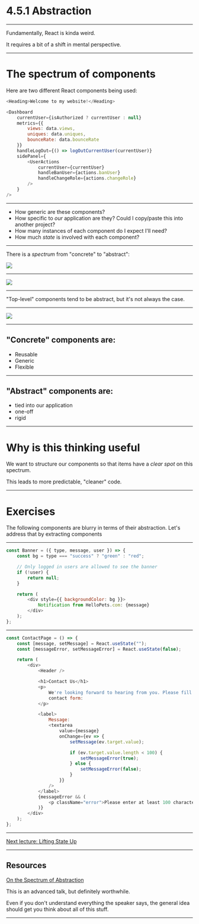 # 4.5.1 Abstraction

---

Fundamentally, React is kinda weird.

It requires a bit of a shift in mental perspective.

---

# The spectrum of components

Here are two different React components being used:

```js
<Heading>Welcome to my website!</Heading>
```

```js
<Dashboard
    currentUser={isAuthorized ? currentUser : null}
    metrics={{
        views: data.views,
        uniques: data.uniques,
        bounceRate: data.bounceRate
    }}
    handleLogOut={() => logOutCurrentUser(currentUser)}
    sidePanel={
        <UserActions
            currentUser={currentUser}
            handleBanUser={actions.banUser}
            handleChangeRole={actions.changeRole}
        />
    }
/>
```

---

-   How generic are these components?
-   How specific to _our_ application are they? Could I copy/paste this into another project?
-   How many instances of each component do I expect I'll need?
-   How much _state_ is involved with each component?

---

There is a _spectrum_ from "concrete" to "abstract":

<img src="./assets/spectrum-of-abstraction.png" />

---

<img src="./assets/superhero.png" />

---

"Top-level" components tend to be abstract, but it's not always the case.

---

<img src="./assets/other-tree.svg" />

---

## "Concrete" components are:

-   Reusable
-   Generic
-   Flexible

---

## "Abstract" components are:

-   tied into our application
-   one-off
-   rigid

<!--
  To elaborate a little here: abstract items tend to be very high-level.
  "This is a homepage", or "this is a React app".
  It doesn't tell you anything concrete about what the HTML will look like.

  On the other hand, a <Button> component will almost certainly render
  a <button> html node, and not much else.
-->

---

# Why is this thinking useful

We want to structure our components so that items have a _clear spot_ on this spectrum.

This leads to more predictable, "cleaner" code.

---

# Exercises

The following components are blurry in terms of their abstraction. Let's address that by extracting components

---

```js
const Banner = ({ type, message, user }) => {
    const bg = type === "success" ? "green" : "red";

    // Only logged in users are allowed to see the banner
    if (!user) {
        return null;
    }

    return (
        <div style={{ backgroundColor: bg }}>
            Notification from HelloPets.com: {message}
        </div>
    );
};
```

---

```js
const ContactPage = () => {
    const [message, setMessage] = React.useState("");
    const [messageError, setMessageError] = React.useState(false);

    return (
        <div>
            <Header />

            <h1>Contact Us</h1>
            <p>
                We're looking forward to hearing from you. Please fill in this
                contact form:
            </p>

            <label>
                Message:
                <textarea
                    value={message}
                    onChange={ev => {
                        setMessage(ev.target.value);

                        if (ev.target.value.length < 100) {
                            setMessageError(true);
                        } else {
                            setMessageError(false);
                        }
                    }}
                />
            </label>
            {messageError && (
                <p className="error">Please enter at least 100 characters.</p>
            )}
        </div>
    );
};
```

---

[Next lecture: Lifting State Up](../lecture-4-lifting-state-up)

---

## Resources

[On the Spectrum of Abstraction](https://www.youtube.com/watch?v=mVVNJKv9esE)

This is an advanced talk, but definitely worthwhile.

Even if you don't understand everything the speaker says, the general idea should get you think about all of this stuff.

---
